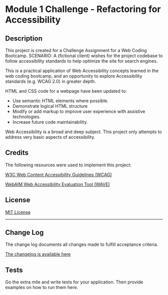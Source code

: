 # Module 1 Challenge - Refactoring for Accessibility

## Description

This project is created for a Challenge Assignment for a Web Coding Bootcamp.  SCENARIO: A (fictional client) wishes for the project codebase to follow accessibility standards to help optimize the site for search engines.

This is a practical application of Web Accessibility concepts learned in the web coding bootcamp, and an opportunity to explore Accessibility standards (e.g. WCAG 2.0) in greater depth.

HTML and CSS code for a webpage have been updated to:
- Use semantic HTML elements where possible.
- Demonstrate logical HTML structure
- Modify or add markup to improve user experience with assistive technologies.
- Increase future code maintainability.

Web Accessibility is a broad and deep subject.  This project only attempts to address very basic aspects of accessibility.

## Credits

The following resources were used to implement this project:

[W3C Web Content Accessibility Guidelines (WCAG)](https://www.w3.org/WAI/standards-guidelines/wcag/)

[WebAIM Web Accessibility Evaluation Tool (WAVE)](https://wave.webaim.org/)

## License

[MIT License](/license.txt)

---

## Change Log

The change log documents all changes made to fulfill acceptance criteria.

[The changelog is available here](/CHANGELOG.md)

## Tests

Go the extra mile and write tests for your application. Then provide examples on how to run them here.

